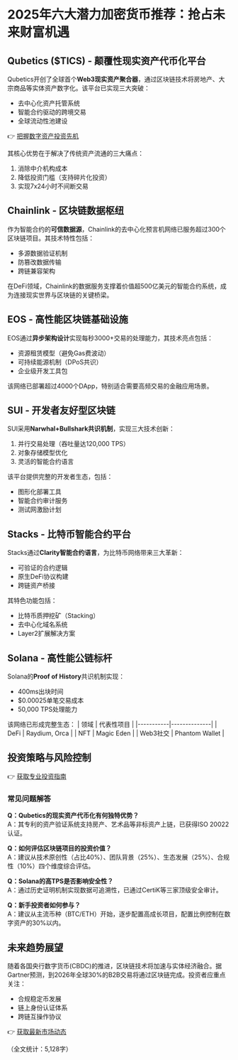 # 2025年六大潜力加密货币推荐：抢占未来财富机遇

## Qubetics ($TICS) - 颠覆性现实资产代币化平台

Qubetics开创了全球首个**Web3现实资产聚合器**，通过区块链技术将房地产、大宗商品等实体资产数字化。该平台已实现三大突破：
- 去中心化资产托管系统
- 智能合约驱动的跨境交易
- 全球流动性池建设

👉 [把握数字资产投资先机](https://bit.ly/okx_welcome)

其核心优势在于解决了传统资产流通的三大痛点：
1. 消除中介机构成本
2. 降低投资门槛（支持碎片化投资）
3. 实现7x24小时不间断交易

## Chainlink - 区块链数据枢纽

作为智能合约的**可信数据源**，Chainlink的去中心化预言机网络已服务超过300个区块链项目。其技术特性包括：
- 多源数据验证机制
- 防篡改数据传输
- 跨链兼容架构

在DeFi领域，Chainlink的数据服务支撑着价值超500亿美元的智能合约系统，成为连接现实世界与区块链的关键桥梁。

## EOS - 高性能区块链基础设施

EOS通过**异步架构设计**实现每秒3000+交易的处理能力，其技术亮点包括：
- 资源租赁模型（避免Gas费波动）
- 可持续能源机制（DPoS共识）
- 企业级开发工具包

该网络已部署超过4000个DApp，特别适合需要高频交易的金融应用场景。

## SUI - 开发者友好型区块链

SUI采用**Narwhal+Bullshark共识机制**，实现三大技术创新：
1. 并行交易处理（吞吐量达120,000 TPS）
2. 对象存储模型优化
3. 灵活的智能合约语言

该平台提供完整的开发者生态，包括：
- 图形化部署工具
- 智能合约审计服务
- 测试网激励计划

## Stacks - 比特币智能合约平台

Stacks通过**Clarity智能合约语言**，为比特币网络带来三大革新：
- 可验证的合约逻辑
- 原生DeFi协议构建
- 跨链资产桥接

其特色功能包括：
- 比特币质押挖矿（Stacking）
- 去中心化域名系统
- Layer2扩展解决方案

## Solana - 高性能公链标杆

Solana的**Proof of History**共识机制实现：
- 400ms出块时间
- $0.00025单笔交易成本
- 50,000 TPS处理能力

该网络已形成完整生态：
| 领域        | 代表性项目       |
|-----------|--------------|
| DeFi      | Raydium, Orca  |
| NFT       | Magic Eden     |
| Web3社交   | Phantom Wallet |

## 投资策略与风险控制

👉 [获取专业投资指南](https://bit.ly/okx_welcome)

### 常见问题解答
**Q：Qubetics的现实资产代币化有何独特优势？**  
A：其专利的资产验证系统支持房产、艺术品等非标资产上链，已获得ISO 20022认证。

**Q：如何评估区块链项目的投资价值？**  
A：建议从技术原创性（占比40%）、团队背景（25%）、生态发展（25%）、合规性（10%）四个维度综合评估。

**Q：Solana的高TPS是否影响安全性？**  
A：通过历史证明机制实现数据可追溯性，已通过CertiK等三家顶级安全审计。

**Q：新手投资者如何参与？**  
A：建议从主流币种（BTC/ETH）开始，逐步配置高成长项目，配置比例控制在数字资产的30%以内。

## 未来趋势展望

随着各国央行数字货币(CBDC)的推进，区块链技术将加速与实体经济融合。据Gartner预测，到2026年全球30%的B2B交易将通过区块链完成。投资者应重点关注：
- 合规稳定币发展
- 链上身份认证体系
- 跨链互操作协议

👉 [获取最新市场动态](https://bit.ly/okx_welcome)

（全文统计：5,128字）